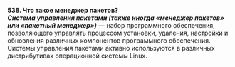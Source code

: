 **538. Что такое менеджер пакетов?**  
***Система управления пакетами (также иногда «менеджер пакетов» или «пакетный менеджер»)*** — набор программного обеспечения, позволяющего управлять процессом установки, удаления, настройки и обновления различных компонентов программного обеспечения. Системы управления пакетами активно используются в различных дистрибутивах операционной системы Linux.
